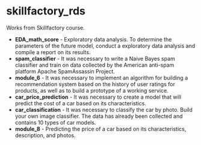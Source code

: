 # skillfactory_rds
Works from Skillfactory course.

- **EDA_math_score** - Exploratory data analysis. To determine the parameters of the future model, conduct a exploratory data analysis and compile a report on its results.
- **spam_classifier** - It was necessary to write a Naive Bayes spam classifier and train on data collected by the American anti-spam platform Apache SpamAssassin Project.
- **module_6** - It was necessary to implement an algorithm for building a recommendation system based on the history of user ratings for products, as well as to build a prototype of a working service.
- **сar_price_prediction** - It was necessary to create a model that will predict the cost of a car based on its characteristics.
- **car_classification** - It was necessary to classify the car by photo. Build your own image classifier. The data has already been collected and contains 10 types of car models.
- **module_8** - Predicting the price of a car based on its characteristics, description, and photos.
